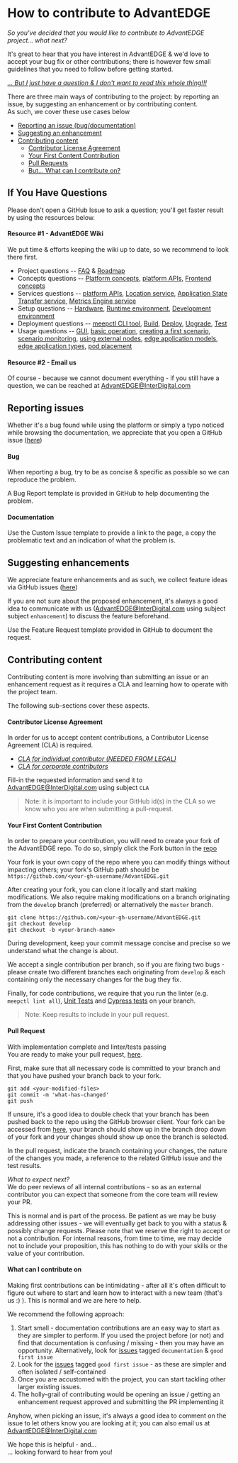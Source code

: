 # How to contribute to AdvantEDGE

_So you've decided that you would like to contribute to AdvantEDGE project... what next?<br>_

It's great to hear that you have interest in AdvantEDGE & we'd love to accept your bug fix or other contributions;
there is however few small guidelines that you need to follow before getting started.

_[... But I just have a question & I don't want to read this whole thing!!!](#if-you-have-questions)_

There are three main ways of contributing to the project: by reporting an issue, by suggesting an enhancement or by contributing content.<br> As such, we cover these use cases below
- [Reporting an issue (bug/documentation)](#reporting-issues)
- [Suggesting an enhancement](#suggesting-enhancements)
- [Contributing content](#contributing-content)
  - [Contributor License Agreement](#contributor-license-agreement)
  - [Your First Content Contribution](#your-first-content-contribution)
  - [Pull Requests](#pull-request)
  - [But... What can I contribute on?](#what-can-i-contribute-on)

## If You Have Questions
Please don't open a GitHub Issue to ask a question; you'll get faster result by using the resources below.

#### Resource #1 - AdvantEDGE Wiki
We put time & efforts keeping the wiki up to date, so we recommend to look there first.<br>
- Project questions -- [FAQ](https://github.com/InterDigitalInc/AdvantEDGE/wiki/faq) & [Roadmap](https://github.com/InterDigitalInc/AdvantEDGE/wiki/roadmap)
- Concepts questions -- [Platform concepts](https://github.com/InterDigitalInc/AdvantEDGE/wiki/platform-concepts), [platform APIs](https://github.com/InterDigitalInc/AdvantEDGE/wiki/API-Documentation), [Frontend concepts](https://github.com/InterDigitalInc/AdvantEDGE/wiki/frontend-concepts)
- Services questions -- [platform APIs](https://github.com/InterDigitalInc/AdvantEDGE/wiki/API-Documentation), [Location service](https://github.com/InterDigitalInc/AdvantEDGE/wiki/location-service), [Application State Transfer service](https://github.com/InterDigitalInc/AdvantEDGE/wiki/state-transfer), [Metrics Engine service](https://github.com/InterDigitalInc/AdvantEDGE/wiki/metrics-engine-service)
- Setup questions -- [Hardware](https://github.com/InterDigitalInc/AdvantEDGE/wiki/hw-configuration), [Runtime environment](https://github.com/InterDigitalInc/AdvantEDGE/wiki/runtime-environment), [Development environment](https://github.com/InterDigitalInc/AdvantEDGE/wiki/development-environment)
- Deployment questions -- [meepctl CLI tool](https://github.com/InterDigitalInc/AdvantEDGE/blob/master/docs/meepctl/meepctl.md), [Build](https://github.com/InterDigitalInc/AdvantEDGE/wiki/build-advantedge), [Deploy](https://github.com/InterDigitalInc/AdvantEDGE/wiki/deploy-advantedge), [Upgrade](https://github.com/InterDigitalInc/AdvantEDGE/wiki/upgrade-advantedge), [Test](https://github.com/InterDigitalInc/AdvantEDGE/wiki/test-advantedge)
- Usage questions -- [GUI](https://github.com/InterDigitalInc/AdvantEDGE/wiki/gui-overview), [basic operation](https://github.com/InterDigitalInc/AdvantEDGE/wiki/basic-operation), [creating a first scenario](https://github.com/InterDigitalInc/AdvantEDGE/wiki/first-scenario), [scenario monitoring](https://github.com/InterDigitalInc/AdvantEDGE/wiki/scenario-monitoring), [using external nodes](https://github.com/InterDigitalInc/AdvantEDGE/wiki/external-nodes), [edge application models](https://github.com/InterDigitalInc/AdvantEDGE/wiki/edge-app-models), [edge application types](https://github.com/InterDigitalInc/AdvantEDGE/wiki/edge-app-types), [pod placement](https://github.com/InterDigitalInc/AdvantEDGE/wiki/pod-placement)

#### Resource #2 - Email us
Of course - because we cannot document everything - if you still have a question, we can be reached at AdvantEDGE@InterDigital.com

## Reporting issues
Whether it's a bug found while using the platform or simply a typo noticed while browsing the documentation, we appreciate that you open a GitHub issue ([here](https://github.com/InterDigitalInc/AdvantEDGE/issues))

#### Bug
When reporting a bug, try to be as concise & specific as possible so we can reproduce the problem.

A Bug Report template is provided in GitHub to help documenting the problem.
#### Documentation
Use the Custom Issue template to provide a link to the page, a copy the problematic text and an indication of what the problem is.

## Suggesting enhancements
We appreciate feature enhancements and as such, we collect feature ideas via GitHub issues ([here](https://github.com/InterDigitalInc/AdvantEDGE/issues))

If you are not sure about the proposed enhancement, it's always a good idea to communicate with us (AdvantEDGE@InterDigital.com using subject subject `enhancement`) to discuss the feature beforehand.

Use the Feature Request template provided in GitHub to document the request.

## Contributing content
Contributing content is more involving than submitting an issue or an enhancement request as it requires a CLA and learning how to operate with the project team.

The following sub-sections cover these aspects.

#### Contributor License Agreement
In order for us to accept content contributions, a Contributor License Agreement (CLA) is required.

- _[CLA for individual contributor (NEEDED FROM LEGAL)](#contributor-license-agreement)_
- _[CLA for corporate contributors](Interdigital-Corporate-Contributor-License-Agreement.pdf)_

Fill-in the requested information and send it to AdvantEDGE@InterDigital.com using subject `CLA`

> Note: it is important to include your GitHub id(s) in the CLA so we know who you are when submitting a pull-request.

#### Your First Content Contribution
In order to prepare your contribution, you will need to create your fork of the AdvantEDGE repo. To do so, simply click the Fork button in the [repo](https://github.com/InterDigitalInc/AdvantEDGE)

Your fork is your own copy of the repo where you can modify things without impacting others; your fork's GitHub path should be `https://github.com/<your-gh-username/AdvantEDGE.git`

After creating your fork, you can clone it locally and start making modifications. We also require making modifications on a branch originating from the `develop` branch (preferred) or alternatively the `master` branch.
```
git clone https://github.com/<your-gh-username/AdvantEDGE.git
git checkout develop
git checkout -b <your-branch-name>
```

During development, keep your commit message concise and precise so we understand what the change is about.

We accept a single contribution per branch, so if you are fixing two bugs - please create two different branches each originating from `develop` & each containing only the necessary changes for the bug they fix.

Finally, for code contributions, we require that you run the linter (e.g. `meepctl lint all`), [Unit Tests](https://github.com/InterDigitalInc/AdvantEDGE/wiki/Test-AdvantEDGE#run-unit-tests) and [Cypress tests](https://github.com/InterDigitalInc/AdvantEDGE/wiki/Test-AdvantEDGE#run-cypress-tests) on your branch.
> Note: Keep results to include in your pull request.

#### Pull Request
With implementation complete and linter/tests passing<br>
You are ready to make your pull request, [here](https://github.com/InterDigitalInc/AdvantEDGE/pulls).

First, make sure that all necessary code is committed to your branch and that you have pushed your branch back to your fork.
```
git add <your-modified-files>
git commit -m 'what-has-changed'
git push
```

If unsure, it's a good idea to double check that your branch has been pushed back to the repo using the GitHub browser client. Your fork can be accessed from [here](https://github.com/InterDigitalInc/AdvantEDGE/network/members), your branch should show up in the branch drop down of your fork and your changes should show up once the branch is selected.

In the pull request, indicate the branch containing your changes, the nature of the changes you made, a reference to the related GitHub issue and the test results.

_What to expect next?_<br>
We do peer reviews of all internal contributions - so as an external contributor you can expect that someone from the core team will review your PR.

This is normal and is part of the process. Be patient as we may be busy addressing other issues - we will eventually get back to you with a status & possibly change requests. Please note that we reserve the right to accept or not a contribution. For internal reasons, from time to time, we may decide not to include your proposition, this has nothing to do with your skills or the value of your contribution.

#### What can I contribute on
Making first contributions can be intimidating - after all it's often difficult to figure out where to start and learn how to interact with a new team (that's us :) ). This is normal and we are here to help.

We recommend the following approach:
1. Start small - documentation contributions are an easy way to start as they are simpler to perform. If you used the project before (or not) and find that documentation is confusing / missing - then you may have an opportunity. Alternatively, look for [issues](https://github.com/InterDigitalInc/AdvantEDGE/issues) tagged `documentation` & `good first issue`
2. Look for the [issues](https://github.com/InterDigitalInc/AdvantEDGE/issues) tagged `good first issue` - as these are simpler and often isolated / self-contained
3. Once you are accustomed with the project, you can start tackling other larger existing issues.
4. The holly-grail of contributing would be opening an issue / getting an enhancement request approved and submitting the PR implementing it

Anyhow, when picking an issue, it's always a good idea to comment on the issue to let others know you are looking at it; you can also email us at AdvantEDGE@InterDigital.com

We hope this is helpful - and...<br>
... looking forward to hear from you!

